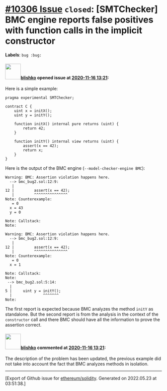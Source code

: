 # [\#10306 Issue](https://github.com/ethereum/solidity/issues/10306) `closed`: [SMTChecker] BMC engine reports false positives with function calls in the implicit constructor
**Labels**: `bug :bug:`


#### <img src="https://avatars.githubusercontent.com/u/16404346?v=4" width="50">[blishko](https://github.com/blishko) opened issue at [2020-11-16 13:21](https://github.com/ethereum/solidity/issues/10306):

Here is a simple example:
```
pragma experimental SMTChecker;

contract C {
    uint x = initX();
    uint y = initY();

    function initX() internal pure returns (uint) {
        return 42;
    }

    function initY() internal view returns (uint) {
        assert(x == 42);
        return x;
    }
}
```

Here is the output of the BMC engine (`--model-checker-engine BMC`):

```
Warning: BMC: Assertion violation happens here.
  --> bmc_bug2.sol:12:9:
   |
12 |         assert(x == 42);
   |         ^^^^^^^^^^^^^^^
Note: Counterexample:
   = 0
  x = 43
  y = 0

Note: Callstack:
Note:

Warning: BMC: Assertion violation happens here.
  --> bmc_bug2.sol:12:9:
   |
12 |         assert(x == 42);
   |         ^^^^^^^^^^^^^^^
Note: Counterexample:
   = 0
  x = 1

Note: Callstack:
Note:
 --> bmc_bug2.sol:5:14:
  |
5 |     uint y = initY();
  |              ^^^^^^^
Note:
```
The  first report is expected because BMC analyzes the method `initY` as standalone.
But the second report is from the analysis in the context of the `constructor` call and there BMC should have all the information to prove the assertion correct.

#### <img src="https://avatars.githubusercontent.com/u/16404346?v=4" width="50">[blishko](https://github.com/blishko) commented at [2020-11-16 13:21](https://github.com/ethereum/solidity/issues/10306#issuecomment-728095079):

The description of the problem has been updated, the previous example did not take into account the fact that BMC analyzes methods in isolation.


-------------------------------------------------------------------------------



[Export of Github issue for [ethereum/solidity](https://github.com/ethereum/solidity). Generated on 2022.05.23 at 03:51:38.]

